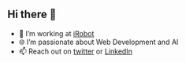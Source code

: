 ## Hi there 👋

- 🏢 I’m working at [iRobot](http://irobot.com/)
- 🌐 I’m passionate about Web Development and AI
- 📫 Reach out on [twitter](https://twitter.com/franmoretti_) or [LinkedIn](https://www.linkedin.com/in/franciscomoretti/)

